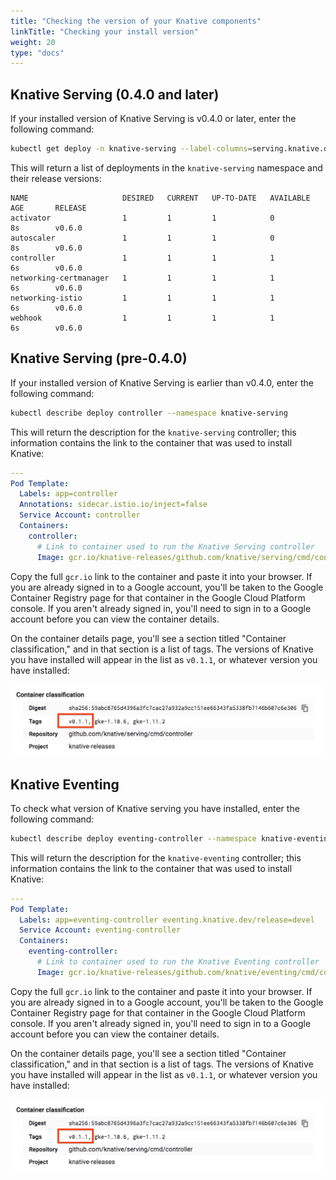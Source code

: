 ```yaml
---
title: "Checking the version of your Knative components"
linkTitle: "Checking your install version"
weight: 20
type: "docs"
---
```


## Knative Serving (0.4.0 and later)

If your installed version of Knative Serving is v0.4.0 or later, enter the
following command:

```bash
kubectl get deploy -n knative-serving --label-columns=serving.knative.dev/release
```

This will return a list of deployments in the `knative-serving` namespace and
their release versions:

```
NAME                     DESIRED   CURRENT   UP-TO-DATE   AVAILABLE   AGE       RELEASE
activator                1         1         1            0           8s        v0.6.0
autoscaler               1         1         1            0           8s        v0.6.0
controller               1         1         1            1           6s        v0.6.0
networking-certmanager   1         1         1            1           6s        v0.6.0
networking-istio         1         1         1            1           6s        v0.6.0
webhook                  1         1         1            1           6s        v0.6.0
```

## Knative Serving (pre-0.4.0)

If your installed version of Knative Serving is earlier than v0.4.0, enter the
following command:

```bash
kubectl describe deploy controller --namespace knative-serving
```

This will return the description for the `knative-serving` controller; this
information contains the link to the container that was used to install Knative:

```yaml
---
Pod Template:
  Labels: app=controller
  Annotations: sidecar.istio.io/inject=false
  Service Account: controller
  Containers:
    controller:
      # Link to container used to run the Knative Serving controller
      Image: gcr.io/knative-releases/github.com/knative/serving/cmd/controller@sha256:59abc8765d4396a3fc7cac27a932a9cc151ee66343fa5338fb7146b607c6e306
```

Copy the full `gcr.io` link to the container and paste it into your browser. If
you are already signed in to a Google account, you'll be taken to the Google
Container Registry page for that container in the Google Cloud Platform console.
If you aren't already signed in, you'll need to sign in to a Google account
before you can view the container details.

On the container details page, you'll see a section titled "Container
classification," and in that section is a list of tags. The versions of Knative
you have installed will appear in the list as `v0.1.1`, or whatever version you
have installed:

![Shows list of tags on container details page; v0.1.1 is the Knative version and is the first tag.](../../images/knative-version.png)

## Knative Eventing

To check what version of Knative serving you have installed, enter the following
command:

```bash
kubectl describe deploy eventing-controller --namespace knative-eventing
```

This will return the description for the `knative-eventing` controller; this
information contains the link to the container that was used to install Knative:

```yaml
---
Pod Template:
  Labels: app=eventing-controller eventing.knative.dev/release=devel
  Service Account: eventing-controller
  Containers:
    eventing-controller:
      # Link to container used to run the Knative Eventing controller
      Image: gcr.io/knative-releases/github.com/knative/eventing/cmd/controller@sha256:85c010633944c06f4c16253108c2338dba271971b2b5f2d877b8247fa19ff5cb
```

Copy the full `gcr.io` link to the container and paste it into your browser. If
you are already signed in to a Google account, you'll be taken to the Google
Container Registry page for that container in the Google Cloud Platform console.
If you aren't already signed in, you'll need to sign in to a Google account
before you can view the container details.

On the container details page, you'll see a section titled "Container
classification," and in that section is a list of tags. The versions of Knative
you have installed will appear in the list as `v0.1.1`, or whatever version you
have installed:

![Shows list of tags on container details page; v0.1.1 is the Knative version and is the first tag.](../../images/knative-version.png)
